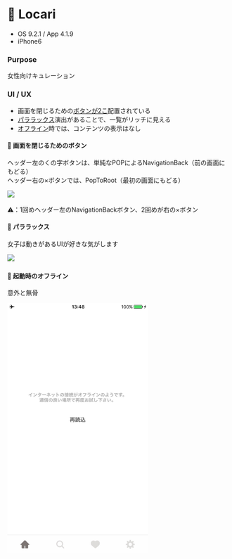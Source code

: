 # 💄 Locari

* OS 9.2.1 / App 4.1.9
* iPhone6

### Purpose
女性向けキュレーション

### UI / UX
* 画面を閉じるための[ボタンが2こ](#locari_navButton)配置されている
* [パララックス](#locari_parallax)演出があることで、一覧がリッチに見える
* [オフライン](#locari_error)時では、コンテンツの表示はなし


#### :triangular_flag_on_post: <a name="locari_navButton">画面を閉じるためのボタン</a>
ヘッダー左のくの字ボタンは、単純なPOPによるNavigationBack（前の画面にもどる）  
ヘッダー右の×ボタンでは、PopToRoot（最初の画面にもどる）  

<img src="https://github.com/mafmoff/100Apps/blob/master/Resources/Images/locari_navButton.gif" width="320px">

⚠️：1回めヘッダー左のNavigationBackボタン、2回めが右の×ボタン   


#### :triangular_flag_on_post: <a name="locari_parallax">パララックス</a>
女子は動きがあるUIが好きな気がします

<img src="https://github.com/mafmoff/100Apps/blob/master/Resources/Images/locari_parallax.gif" width="320px">

#### :triangular_flag_on_post: <a name="locari_error">起動時のオフライン</a>
意外と無骨

<img src="https://github.com/mafmoff/100Apps/blob/master/Resources/Images/locari_error.jpg" width="320px">
